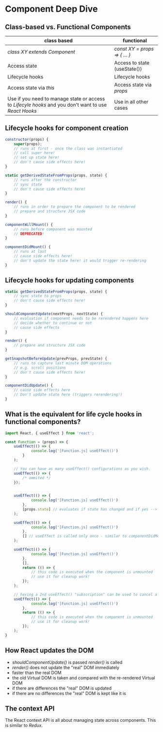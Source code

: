 # Component Deep Dive

## Class-based vs. Functional Components

| class based | functional |
|--- | --- |
| *class XY extends Component* | *const XY = props => { ... }* |
| Access state | Access to state (useState())
| Lifecycle hooks | Lifecycle hooks | 
| Access state via _this_ | Access state via _props_ |
| Use if you need to manage state or access to _Lifecyle hooks_ and you don't want to use _React Hooks_ | Use in all other cases

## Lifecycle hooks for component creation

~~~js
constructor(props) {
    super(props);
    // runs at first - once the class was instantiated
    // call super here!
    // set up state here!
    // don't cause side effects here!
}

static getDerivedStateFromProps(props, state) {
    // runs after the constructor
    // sync state
    // don't cause side effects here!
}

render() {
    // runs in order to prepare the component to be rendered
    // prepare and structure JSX code
}

componentWillMount() {
    // runs before component was mounted
    // DEPRECATED!
}

componentDidMount() {
    // runs at last
    // cause side effects here!
    // don't update the state here! it would trigger re-rendering
}
~~~

## Lifecycle hooks for updating components

~~~js
static getDerivedStateFromProps(props, state) {
    // sync state to props
    // don't cause side effects here!
}

shouldComponentUpdate(nextProps, nextState) {
    // evaluation if component needs to be rerendered happens here
    // decide whether to continue or not
    // cause side effects
}

render() {
    // prepare and structure JSX code
}

getSnapshotBeforeUpdate(prevProps, prevState) {
    // runs to capture last minute DOM operations
    // e.g. scroll positions
    // don't cause side effects here!
}

componentDidUpdate() {
    // cause side effects here
    // Don't update state here (triggers rerendering!)
}
~~~

## What is the equivalent for life cycle hooks in functional components?

~~~js
import React, { useEffect } from 'react';

const Function = (props) => {
    useEffect(() => { 
            console.log('[Function.js] useEffect()')
        }
    );

    // You can have as many useEffect() configurations as you wish.
    useEffect(() => {
        /* ommited */
    });

    
    useEffect(() => { 
            console.log('[Function.js] useEffect()')
        }, 
        [props.state] // evaluates if state has changed and if yes --> call useEffect()
    );

    useEffect(() => { 
            console.log('[Function.js] useEffect()')
        }, 
        [] // useEffect is called only once - similar to componentDidMount()
    );

    useEffect(() => { 
            console.log('[Function.js] useEffect()')
        }, 
        [],
        return (() => {
            // this code is executed when the component is unmounted
            // use it for cleanup work!
        });
    );

    // having a 2nd useEffect() "subscription" can be used to cancel a pending operation! whenever the component is re-rendered
    useEffect(() => { 
            console.log('[Function.js] useEffect()')
        },
        return (() => {
            // this code is executed when the component is unmounted
            // use it for cleanup work!
        });
    );
}

~~~

## How React updates the DOM

- *shouldComponentUpdate()* is passed *render()* is called
- *render()* does not update the "real" DOM immediately
- faster than the real DOM
- the old Virtual DOM is taken and compared with the re-rendered Virtual DOM
- if there are differences the "real" DOM is updated
- if there are no differences the "real" DOM is kept like it is

## The context API

The React context API is all about managing state across components. This is similar to _Redux_.